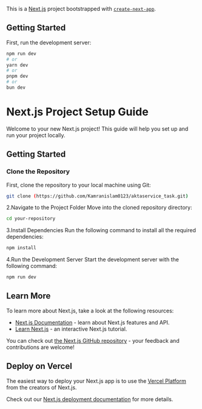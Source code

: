 This is a [Next.js](https://nextjs.org) project bootstrapped with [`create-next-app`](https://github.com/vercel/next.js/tree/canary/packages/create-next-app).

## Getting Started

First, run the development server:

```bash
npm run dev
# or
yarn dev
# or
pnpm dev
# or
bun dev
```
# Next.js Project Setup Guide

Welcome to your new Next.js project! This guide will help you set up and run your project locally.

## Getting Started

### Clone the Repository

First, clone the repository to your local machine using Git:

```bash
git clone (https://github.com/Kamranislam0123/aktaservice_task.git)
```
2.Navigate to the Project Folder
Move into the cloned repository directory:

```bash
cd your-repository
```

3.Install Dependencies
Run the following command to install all the required dependencies:
```bash
npm install
```

4.Run the Development Server
Start the development server with the following command:
```bash
npm run dev
```


## Learn More

To learn more about Next.js, take a look at the following resources:

- [Next.js Documentation](https://nextjs.org/docs) - learn about Next.js features and API.
- [Learn Next.js](https://nextjs.org/learn) - an interactive Next.js tutorial.

You can check out [the Next.js GitHub repository](https://github.com/vercel/next.js) - your feedback and contributions are welcome!

## Deploy on Vercel

The easiest way to deploy your Next.js app is to use the [Vercel Platform](https://vercel.com/new?utm_medium=default-template&filter=next.js&utm_source=create-next-app&utm_campaign=create-next-app-readme) from the creators of Next.js.

Check out our [Next.js deployment documentation](https://nextjs.org/docs/app/building-your-application/deploying) for more details.
